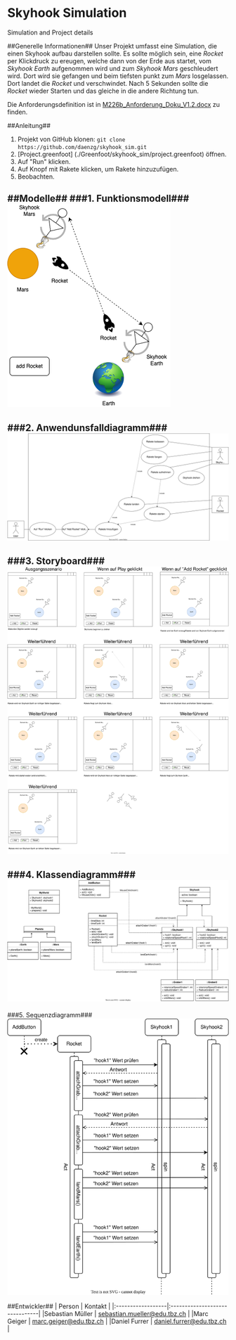 # Skyhook Simulation
Simulation and Project details <br>

##Generelle Informationen##
Unser Projekt umfasst eine Simulation, die einen Skyhook aufbau darstellen sollte. Es sollte möglich sein, eine _Rocket_ per Klickdruck zu ereugen, welche dann von der Erde aus startet, vom _Skyhook Earth_ aufgenommen wird und zum _Skyhook Mars_ geschleudert wird. Dort wird sie gefangen und beim tiefsten punkt zum _Mars_ losgelassen. Dort landet die _Rocket_ und verschwindet. Nach 5 Sekunden sollte die _Rocket_ wieder Starten und das gleiche in die andere Richtung tun. 

Die Anforderungsdefinition ist in [M226b\_Anforderung\_Doku_V1.2.docx](./M226b\_Anforderung\_Doku_V1.2.docx) zu finden.

##Anleitung##
1.	Projekt von GitHub klonen: `git clone https://github.com/daenzg/skyhook_sim.git`
2.	[Project.greenfoot] (./Greenfoot/skyhook_sim/project.greenfoot) öffnen.
3.	Auf "Run" klicken.
4.	Auf Knopf mit Rakete klicken, um Rakete hinzuzufügen.
5.	Beobachten.

##Modelle##
###1. Funktionsmodell###
![Funktionsmodell](./Modelle/Funktionsmodell.png)
---
###2. Anwendunsfalldiagramm###
![Anwendungsfalldiagramm](./Modelle/Anwendungsfalldiagramm.svg)
---
###3. Storyboard###
![Storyboard](./Modelle/Storyboard.svg)
---
###4. Klassendiagramm###
![Klassendiagramm](./Modelle/Klassendiagramm.svg)
---
###5. Sequenzdiagramm###
![Sequenzdiagramm](./Modelle/Sequenzdiagramm.svg)

##Entwickler##
|	Person				| Kontakt				             |
|:------------------|:-------------------------------|
|Sebastian Müller 	| <sebastian.mueller@edu.tbz.ch> |
|Marc Geiger 			| <marc.geiger@edu.tbz.ch>       |
|Daniel Furrer 		| <daniel.furrer@edu.tbz.ch>     |